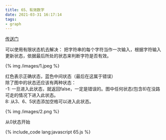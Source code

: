 ```yaml
---
title: 65、有效数字
date: 2021-03-31 16:17:14
tags:
- graph
---
```

[传送门](https://leetcode-cn.com/problems/valid-number/)

可以使用有限状态机去解决：
把字符串的每个字符当作一次输入，根据字符输入更新状态，依据最后所处的状态来判断字符是否有效。

{% img /images/1.jpeg %}

红色表示正确状态，蓝色中间状态（最后在这属于错误）  
除了图中的状态还应该有两种状态：  
-1: 一旦进入此状态，就返回false，一定是错误的。图中任何状态(包含8)在没路可走的情况下进入此状态。  
8: 从3、6、5状态添加空格可以进入此状态。

{% img /images/2.png %}

从0状态开始

{% include_code lang:javascript 65.js %}